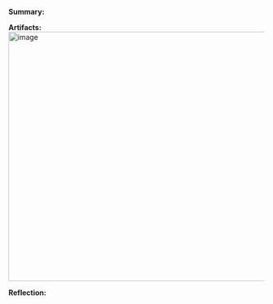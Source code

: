**Summary:**


**Artifacts:**
<img width="975" height="491" alt="image" src="https://github.com/user-attachments/assets/65f955b6-2967-4cbf-b638-868015a6bb0e" />

**Reflection:**
